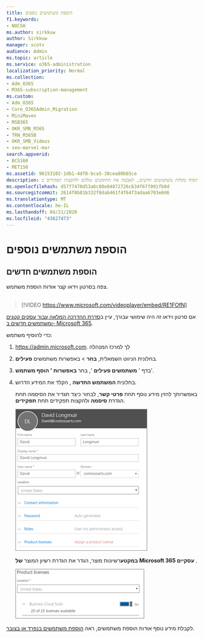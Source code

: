 ```yaml
---
title: הוספת משתמשים נוספים
f1.keywords:
- NOCSH
ms.author: sirkkuw
author: Sirkkuw
manager: scotv
audience: Admin
ms.topic: article
ms.service: o365-administration
localization_priority: Normal
ms.collection:
- Adm_O365
- M365-subscription-management
ms.custom:
- Adm_O365
- Core_O365Admin_Migration
- MiniMaven
- MSB365
- OKR_SMB_M365
- TRN_M365B
- OKR_SMB_Videos
- seo-marvel-mar
search.appverid:
- BCS160
- MET150
ms.assetid: 96153102-1db1-4df8-bca5-38cea80b65ce
description: למד את השלבים הבאים כדי להוסיף בקלות משתמשים חדשים, לאבטח את ההתקנים שלהם ולהקצות תפקידים ב-Microsoft 365 Business Premium.
ms.openlocfilehash: d57f7470d53a6c80e04872726c634f67f091fb0d
ms.sourcegitcommit: 2614f8b81b332f8dab461f4f64f3adaa6703e0d6
ms.translationtype: MT
ms.contentlocale: he-IL
ms.lasthandoff: 04/21/2020
ms.locfileid: "43627473"
---
```

# <a name="add-more-users"></a>הוספת משתמשים נוספים

## <a name="add-new-users"></a>הוספת משתמשים חדשים

צפה בסרטון וידאו קצר אודות הוספת משתמש. <br><br>

> [!VIDEO https://www.microsoft.com/videoplayer/embed/RE1FOfN] 

אם סרטון וידאו זה היה שימושי עבורך, עיין ב[סדרת ההדרכה המלאה עבור עסקים קטנים ומשתמשים חדשים ב- Microsoft 365](https://support.office.com/article/6ab4bbcd-79cf-4000-a0bd-d42ce4d12816).

כדי להוסיף משתמש:

1. <a href="https://go.microsoft.com/fwlink/p/?linkid=837890" target="_blank">https://admin.microsoft.com</a>. לך למרכז המנהלה 
2. בחלונית הניווט השמאלית, **בחר** \> באפשרות משתמשים **פעילים**.
3. בדף ' **משתמשים פעילים** ', בחר **באפשרות ' הוסף משתמש**'.
4. בחלונית **המשתמש החדשה** , הקלד את המידע הדרוש. 
  
    באפשרותך להזין מידע נוסף תחת **פרטי קשר**, לבחור כיצד תגדיר את הסיסמה תחת הגדרת **סיסמה** ולהקצות תפקידים תחת **תפקידים**.
      
    ![Enter user information in the New user card](../media/f04d39ca-48be-4868-8330-8552a4754c8b.png)
      
    **במקטע**רשיונות מוצר, הגדר את הגדרת רשיון המוצר **של Microsoft 365 עסקיים** .
      
    ![Set the license setting to On position](../media/7404f7f7-93bc-44a3-9ffb-4208b5b17402.png)
  
לקבלת מידע נוסף אודות הוספת משתמשים, ראה [הוספת משתמשים בנפרד או בצובר](https://docs.microsoft.com/office365/admin/add-users/add-users).
  
